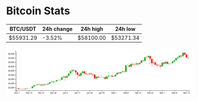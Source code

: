 # Bitcoin Stats

BTC/USDT|24h change|24h high|24h low|
|---|---|---|---|
|$55931.29|-3.52%|$58100.00|$53271.34|

<img src="./chart.svg">
